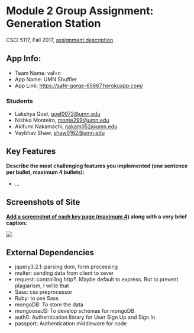 # Module 2 Group Assignment: Generation Station

CSCI 5117, Fall 2017, [assignment description](https://docs.google.com/document/d/1Z_NWRqz4M6dhsfzU2l9alMWpy0PK0xj38uP8qPEZvdY/edit?usp=sharing)

## App Info:

* Team Name: val=n
* App Name: UMN Shuffler
* App Link: <https://safe-gorge-65667.herokuapp.com/>

### Students

* Lakshya Goel, goel0072@umn.edu
* Nishka Monteiro, monte299@umn.edu
* Akifumi Nakamachi, nakam052@umn.edu
* Vaybhav Shaw, shaw0162@umn.edu


## Key Features

**Describe the most challenging features you implemented
(one sentence per bullet, maximum 4 bullets):**

* ...


## Screenshots of Site

**[Add a screenshot of each key page (maximum 4)](https://stackoverflow.com/questions/10189356/how-to-add-screenshot-to-readmes-in-github-repository)
along with a very brief caption:**

![](https://media.giphy.com/media/XIqCQx02E1U9W/giphy.gif)


## External Dependencies
* jquery3.2.1: parsing dom, form processing
* multer: sending data from client to sever
* request: controlling http?. Maybe default to express. But to prevent plagiarism, I write that
* Sass: css preprocessor
* Ruby: to use Sass
* mongoDB: To store the data
* mongooseJS: To develop schemas for mongoDB
* auth0: Authentication library for User Sign Up and Sign In
* passport: Authentication middleware for node